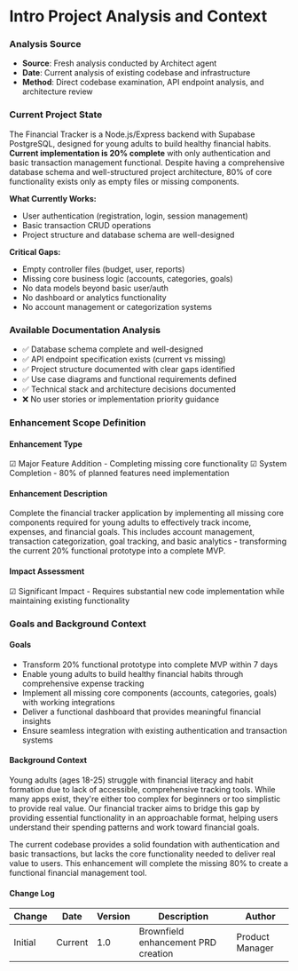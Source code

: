 # Intro Project Analysis and Context

### Analysis Source
- **Source**: Fresh analysis conducted by Architect agent
- **Date**: Current analysis of existing codebase and infrastructure
- **Method**: Direct codebase examination, API endpoint analysis, and architecture review

### Current Project State
The Financial Tracker is a Node.js/Express backend with Supabase PostgreSQL, designed for young adults to build healthy financial habits. **Current implementation is 20% complete** with only authentication and basic transaction management functional. Despite having a comprehensive database schema and well-structured project architecture, 80% of core functionality exists only as empty files or missing components.

**What Currently Works:**
- User authentication (registration, login, session management)
- Basic transaction CRUD operations
- Project structure and database schema are well-designed

**Critical Gaps:**
- Empty controller files (budget, user, reports)
- Missing core business logic (accounts, categories, goals)
- No data models beyond basic user/auth
- No dashboard or analytics functionality
- No account management or categorization systems

### Available Documentation Analysis
- ✅ Database schema complete and well-designed
- ✅ API endpoint specification exists (current vs missing)
- ✅ Project structure documented with clear gaps identified  
- ✅ Use case diagrams and functional requirements defined
- ✅ Technical stack and architecture decisions documented
- ❌ No user stories or implementation priority guidance

### Enhancement Scope Definition

#### Enhancement Type
☑ Major Feature Addition - Completing missing core functionality
☑ System Completion - 80% of planned features need implementation

#### Enhancement Description
Complete the financial tracker application by implementing all missing core components required for young adults to effectively track income, expenses, and financial goals. This includes account management, transaction categorization, goal tracking, and basic analytics - transforming the current 20% functional prototype into a complete MVP.

#### Impact Assessment
☑ Significant Impact - Requires substantial new code implementation while maintaining existing functionality

### Goals and Background Context

#### Goals
- Transform 20% functional prototype into complete MVP within 7 days
- Enable young adults to build healthy financial habits through comprehensive expense tracking
- Implement all missing core components (accounts, categories, goals) with working integrations
- Deliver a functional dashboard that provides meaningful financial insights
- Ensure seamless integration with existing authentication and transaction systems

#### Background Context
Young adults (ages 18-25) struggle with financial literacy and habit formation due to lack of accessible, comprehensive tracking tools. While many apps exist, they're either too complex for beginners or too simplistic to provide real value. Our financial tracker aims to bridge this gap by providing essential functionality in an approachable format, helping users understand their spending patterns and work toward financial goals.

The current codebase provides a solid foundation with authentication and basic transactions, but lacks the core functionality needed to deliver real value to users. This enhancement will complete the missing 80% to create a functional financial management tool.

#### Change Log
| Change | Date | Version | Description | Author |
|--------|------|---------|-------------|--------|
| Initial | Current | 1.0 | Brownfield enhancement PRD creation | Product Manager |